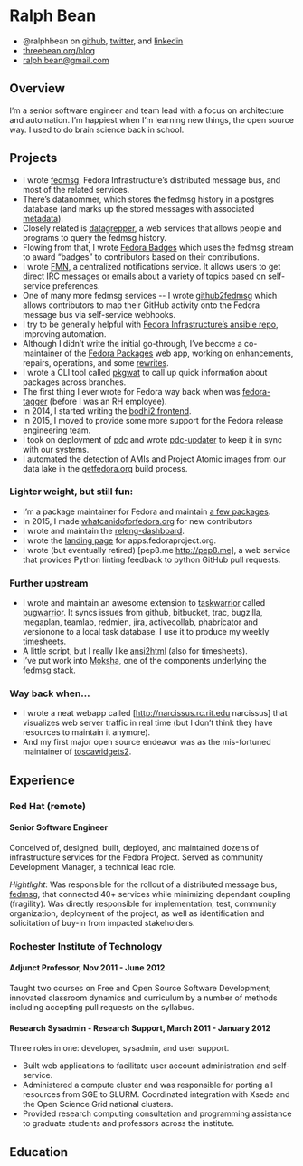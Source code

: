 # Ralph Bean

- @ralphbean on [github](https://github.com/ralphbean), [twitter](https://twitter.com/ralphbean), and [linkedin](https://www.linkedin.com/in/ralphbean)
- [threebean.org/blog](http://threebean.org/blog/)
- [ralph.bean@gmail.com](mailto:ralph.bean@gmail.com)

## Overview

I’m a senior software engineer and team lead with a focus on architecture and
automation.  I’m happiest when I’m learning new things, the open source way.  I
used to do brain science back in school.

## Projects

* I wrote [fedmsg](http://fedmsg.com), Fedora Infrastructure’s distributed message bus, and most of the related services.
* There’s datanommer, which stores the fedmsg history in a postgres database (and marks up the stored messages with associated [metadata](https://github.com/fedora-infra/fedmsg_meta_fedora_infrastructure)).
* Closely related is [datagrepper](https://apps.fedoraproject.org/datagrepper/raw), a web services that allows people and programs to query the fedmsg history.
* Flowing from that, I wrote [Fedora Badges](https://badges.fedoraproject.org) which uses the fedmsg stream to award “badges” to contributors based on their contributions.
* I wrote [FMN](https://apps.fedoraproject.org/notifications), a centralized notifications service.  It allows users to get direct IRC messages or emails about a variety of topics based on self-service preferences.
* One of many more fedmsg services -- I wrote [github2fedmsg](https://apps.fedoraproject.org/github2fedmsg) which allows contributors to map their GitHub activity onto the Fedora message bus via self-service webhooks.
* I try to be generally helpful with [Fedora Infrastructure’s ansible
  repo](https://infrastructure.fedoraproject.org/cgit/ansible.git/log/),
  improving automation.
* Although I didn’t write the initial go-through, I’ve become a co-maintainer
  of the [Fedora Packages](https://apps.fedoraproject.org/packages) web app,
  working on enhancements, repairs, operations, and some
  [rewrites](http://threebean.org/blog/history-of-fedora-packages/).
* I wrote a CLI tool called [pkgwat](https://github.com/fedora-infra/pkgwat.cli) to call up quick information about packages across branches.
* The first thing I ever wrote for Fedora way back when was [fedora-tagger](https://apps.fedoraproject.org/tagger) (before I was an RH employee).
* In 2014, I started writing the [bodhi2 frontend](https://github.com/fedora-infra/bodhi).
* In 2015, I moved to provide some more support for the Fedora release engineering team.
* I took on deployment of [pdc](https://fedoraproject.org/wiki/Changes/PDC) and
  wrote [pdc-updater](https://github.com/fedora-infra/pdc-updater) to keep it
  in sync with our systems.
* I automated the detection of AMIs and Project Atomic images from our data
  lake in the [getfedora.org](https://getfedora.org) build process.

### Lighter weight, but still fun:

* I’m a package maintainer for Fedora and maintain [a few packages](https://admin.fedoraproject.org/pkgdb/packager/ralph/).
* In 2015, I made [whatcanidoforfedora.org](http://whatcanidoforfedora.org) for new contributors
* I wrote and maintain the [releng-dashboard](https://apps.fedoraproject.org/releng-dash).
* I wrote the [landing page](https://apps.fedoraproject.org) for apps.fedoraproject.org.
* I wrote (but eventually retired) [pep8.me http://pep8.me], a web service that provides Python linting feedback to python GitHub pull requests.

### Further upstream

* I wrote and maintain an awesome extension to
  [taskwarrior](https://taskwarrior.org) called
  [bugwarrior](https://github.com/ralphbean/bugwarrior).  It syncs issues from
  github, bitbucket, trac, bugzilla, megaplan, teamlab, redmien, jira,
  activecollab, phabricator and versionone to a local task database.  I use it
  to produce my weekly
  [timesheets](http://threebean.org/timesheets/latest.html).
* A little script, but I really like [ansi2html](https://github.com/ralphbean/ansi2html) (also for timesheets).
* I’ve put work into [Moksha](https://moksha.ws), one of the components underlying the fedmsg stack.

### Way back when...

* I wrote a neat webapp called [http://narcissus.rc.rit.edu narcissus] that visualizes web server traffic in real time (but I don’t think they have resources to maintain it anymore).
* And my first major open source endeavor was as the mis-fortuned maintainer of [toscawidgets2](http://toscawidgets.org).

## Experience

### Red Hat (remote)

#### Senior Software Engineer

Conceived of, designed, built, deployed, and maintained dozens of
infrastructure services for the Fedora Project.  Served as community
Development Manager, a technical lead role.

*Hightlight*:  Was responsible for the rollout of a distributed message bus,
[fedmsg](http://fedmsg.com), that connected 40+ services while minimizing
dependant coupling (fragility).  Was directly responsible for implementation,
test, community organization, deployment of the project, as well as
identification and solicitation of buy-in from impacted stakeholders.

### Rochester Institute of Technology

#### Adjunct Professor, Nov 2011 - June 2012

Taught two courses on Free and Open Source Software Development; innovated
classroom dynamics and curriculum by a number of methods including accepting
pull requests on the syllabus.

#### Research Sysadmin - Research Support, March 2011 - January 2012

Three roles in one:  developer, sysadmin, and user support.

- Built web applications to facilitate user account administration and self-service.
- Administered a compute cluster and was responsible for porting all resources
  from SGE to SLURM.  Coordinated integration with Xsede and the Open Science
  Grid national clusters.
- Provided research computing consultation and programming assistance to
  graduate students and professors across the institute.

## Education


